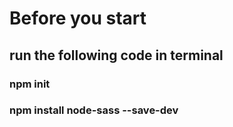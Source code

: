 # Before you start

## run the following code in terminal

### npm init

### npm install node-sass --save-dev
